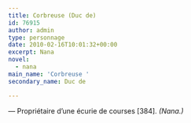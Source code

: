 ```yaml
---
title: Corbreuse (Duc de)
id: 76915
author: admin
type: personnage
date: 2010-02-16T10:01:32+00:00
excerpt: Nana
novel:
  - nana
main_name: 'Corbreuse '
secondary_name: Duc de

---
```

— Propriétaire d&rsquo;une écurie de courses [384]. _(Nana.)_